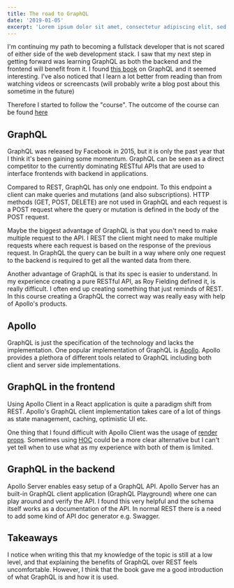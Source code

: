 ```yaml
---
title: The road to GraphQL
date: '2019-01-05'
excerpt: 'Lorem ipsum dolor sit amet, consectetur adipiscing elit, sed do eiusmod tempor incididunt ut labore et dolore magna aliqua. Praesent elementum facilisis leo vel fringilla est ullamcorper eget. At imperdiet dui accumsan sit amet nulla facilities morbi tempus.'
---
```


I'm continuing my path to becoming a fullstack developer that is not scared of either side of the web development stack. I saw that my next step in getting forward was learning GraphQL as both the backend and the frontend will benefit from it. I found [this book](https://www.robinwieruch.de/the-road-to-graphql-book/) on GraphQL and it seemed interesting. I've also noticed that I learn a lot better from reading than from watching videos or screencasts (will probably write a blog post about this sometime in the future)

Therefore I started to follow the "course". The outcome of the course can be found [here](https://github.com/andersnylund/the-road-to-graphql/)

## GraphQL

GraphQL was released by Facebook in 2015, but it is only the past year that I think it's been gaining some momentum. GraphQL can be seen as a direct competitor to the currently dominating RESTful APIs that are used to interface frontends with backend in applications.

Compared to REST, GraphQL has only one endpoint. To this endpoint a client can make queries and mutations (and also subscriptions). HTTP methods (GET, POST, DELETE) are not used in GraphQL and each request is a POST request where the query or mutation is defined in the body of the POST request.

Maybe the biggest advantage of GraphQL is that you don't need to make multiple request to the API. I REST the client might need to make multiple requests where each request is based on the response of the previous request. In GraphQL the query can be built in a way where only one request to the backend is required to get all the wanted data from there.

Another advantage of GraphQL is that its spec is easier to understand. In my experience creating a pure RESTful API, as Roy Fielding defined it, is really difficult. I often end up creating something that just reminds of REST. In this course creating a GraphQL the correct way was really easy with help of Apollo's products.

## Apollo

GraphQL is just the specification of the technology and lacks the implementation. One popular implementation of GraphQL is [Apollo](https://www.apollographql.com/). Apollo provides a plethora of different tools related to GraphQL including both client and server side implementations.

## GraphQL in the frontend

Using Apollo Client in a React application is quite a paradigm shift from REST. Apollo's GraphQL client implementation takes care of a lot of things as state management, caching, optimistic UI etc.

One thing that I found difficult with Apollo Client was the usage of [render props](https://reactjs.org/docs/render-props.html). Sometimes using [HOC](https://reactjs.org/docs/higher-order-components.html) could be a more clear alternative but I can't yet tell when to use what as my experience with both of them is limited.

## GraphQL in the backend

Apollo Server enables easy setup of a GraphQL API. Apollo Server has an built-in GraphQL client application (GraphQL Playground) where one can play around and verify the API. I found this very helpful and the schema itself works as a documentation of the API. In normal REST there is a need to add some kind of API doc generator e.g. Swagger.

## Takeaways

I notice when writing this that my knowledge of the topic is still at a low level, and that explaining the benefits of GraphQL over REST feels uncomfortable. However, I think that the book gave me a good introduction of what GraphQL is and how it is used.
